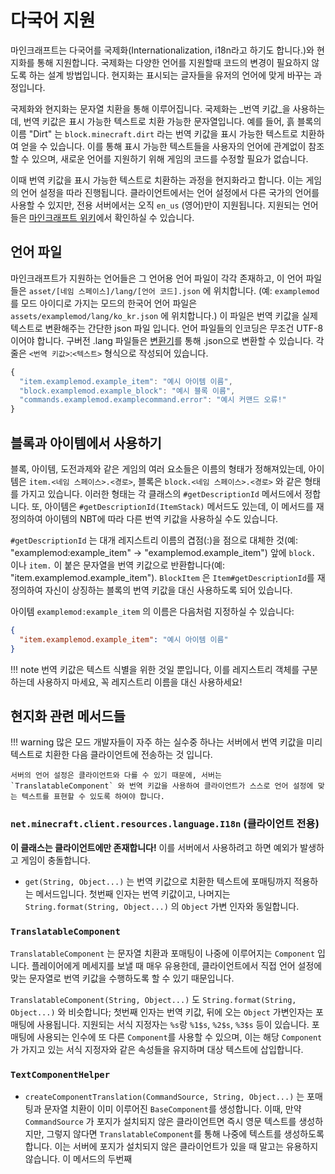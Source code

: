 다국어 지원
=====================================

마인크래프트는 다국어를 국제화(Internationalization, i18n라고 하기도 합니다.)와 현지화를 통해 지원합니다. 국제화는 다양한 언어를 지원할때 코드의 변경이 필요하지 않도록 하는 설계 방법입니다. 현지화는 표시되는 글자들을 유저의 언어에 맞게 바꾸는 과정입니다.

국제화와 현지화는 문자열 치환을 통해 이루어집니다. 국제화는 _번역 키값_을 사용하는데, 번역 키값은 표시 가능한 텍스트로 치환 가능한 문자열입니다. 예를 들어, 흙 블록의 이름 "Dirt" 는 `block.minecraft.dirt` 라는 번역 키값을 표시 가능한 텍스트로 치환하여 얻을 수 있습니다. 이를 통해 표시 가능한 텍스트들을 사용자의 언어에 관계없이 참조할 수 있으며, 새로운 언어를 지원하기 위해 게임의 코드를 수정할 필요가 없습니다.

이때 번역 키값을 표시 가능한 텍스트로 치환하는 과정을 현지화라고 합니다. 이는 게임의 언어 설정을 따라 진행됩니다. 클라이언트에서는 언어 설정에서 다른 국가의 언어를 사용할 수 있지만, 전용 서버에서는 오직 `en_us` (영어)만이 지원됩니다. 지원되는 언어들은 [마인크래프트 위키][언어]에서 확인하실 수 있습니다.

언어 파일
--------------

마인크래프트가 지원하는 언어들은 그 언어용 언어 파일이 각각 존재하고, 이 언어 파일들은 `asset/[네임 스페이스]/lang/[언어 코드].json` 에 위치합니다. (예: `examplemod`를 모드 아이디로 가지는 모드의 한국어 언어 파일은 `assets/examplemod/lang/ko_kr.json` 에 위치합니다.) 이 파일은 번역 키값을 실제 텍스트로 변환해주는 간단한 json 파일 입니다. 언어 파일들의 인코딩은 무조건 UTF-8이어야 합니다. 구버전 .lang 파일들은 [변환기][변환기]를 통해 .json으로 변환할 수 있습니다. 각 줄은 `<번역 키값>`:`<텍스트>` 형식으로 작성되어 있습니다.

```js
{
  "item.examplemod.example_item": "예시 아이템 이름",
  "block.examplemod.example_block": "예시 블록 이름",
  "commands.examplemod.examplecommand.error": "예시 커맨드 오류!"
}
```

블록과 아이템에서 사용하기
---------------------------

블록, 아이템, 도전과제와 같은 게임의 여러 요소들은 이름의 형태가 정해져있는데, 아이템은 `item.<네임 스페이스>.<경로>`, 블록은 `block.<네임 스페이스>.<경로>` 와 같은 형태를 가지고 있습니다. 이러한 형태는 각 클래스의 `#getDescriptionId` 메서드에서 정합니다. 또, 아이템은 `#getDescriptionId(ItemStack)` 메서드도 있는데, 이 메서드를 재정의하여 아이템의 NBT에 따라 다른 번역 키값을 사용하실 수도 있습니다.

`#getDescriptionId` 는 대개 레지스트리 이름의 겹점(:)을 점으로 대체한 것(예: "examplemod:example_item" -> "examplemod.example_item") 앞에 `block.` 이나 `item.` 이 붙은 문자열을 번역 키값으로 반환합니다(예: "item.examplemod.example_item"). `BlockItem` 은 `Item#getDescriptionId`를 재정의하여 자신이 상징하는 블록의 번역 키값을 대신 사용하도록 되어 있습니다.

아이템 `examplemod:example_item` 의 이름은 다음처럼 지정하실 수 있습니다:

```json
{
  "item.examplemod.example_item": "예시 아이템 이름"
}
```

!!! note
    번역 키값은 텍스트 식별을 위한 것일 뿐입니다, 이를 레지스트리 객체를 구분하는데 사용하지 마세요, 꼭 레지스트리 이름을 대신 사용하세요!

현지화 관련 메서드들
--------------------

!!! warning
    많은 모드 개발자들이 자주 하는 실수중 하나는 서버에서 번역 키값을 미리 텍스트로 치환한 다음 클라이언트에 전송하는 것 입니다.

    서버의 언어 설정은 클라이언트와 다를 수 있기 때문에, 서버는 `TranslatableComponent` 와 번역 키값을 사용하여 클라이언트가 스스로 언어 설정에 맞는 텍스트를 표현할 수 있도록 하여야 합니다.

### `net.minecraft.client.resources.language.I18n` (클라이언트 전용)

**이 클래스는 클라이언트에만 존재합니다!** 이를 서버에서 사용하려고 하면 예외가 발생하고 게임이 충돌합니다.

- `get(String, Object...)` 는 번역 키값으로 치환한 텍스트에 포매팅까지 적용하는 메서드입니다. 첫번째 인자는 번역 키값이고, 나머지는 `String.format(String, Object...)` 의 `Object` 가변 인자와 동일합니다.

### `TranslatableComponent`

`TranslatableComponent` 는 문자열 치환과 포매팅이 나중에 이루어지는 `Component` 입니다. 플레이어에게 메세지를 보낼 때 매우 유용한데, 클라이언트에서 직접 언어 설정에 맞는 문자열로 번역 키값을 수행하도록 할 수 있기 때문입니다.

`TranslatableComponent(String, Object...)` 도 `String.format(String, Object...)` 와 비슷합니다; 첫번째 인자는 번역 키값, 뒤에 오는 `Object` 가변인자는 포매팅에 사용됩니다. 지원되는 서식 지정자는 `%s`랑 `%1$s`, `%2$s`, `%3$s` 등이 있습니다. 포매팅에 사용되는 인수에 또 다른 `Component`를 사용할 수 있으며, 이는 해당 `Component` 가 가지고 있는 서식 지정자와 같은 속성들을 유지하며 대상 텍스트에 삽입합니다.

### `TextComponentHelper`

- `createComponentTranslation(CommandSource, String, Object...)` 는 포매팅과 문자열 치환이 이미 이루어진 `BaseComponent`를 생성합니다. 이때, 만약 `CommandSource` 가 포지가 설치되지 않은 클라이언트면 즉시 영문 텍스트를 생성하지만, 그렇지 않다면 `TranslatableComponent`를 통해 나중에 텍스트를 생성하도록 합니다. 이는 서버에 포지가 설치되지 않은 클라이언트가 있을 때 말고는 유용하지 않습니다. 이 메서드의 두번째

[언어]: https://minecraft.fandom.com/ko/wiki/%EC%96%B8%EC%96%B4
[변환기]: https://tterrag.com/lang2json/

